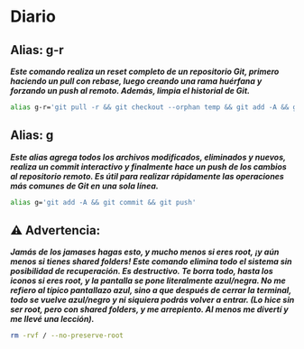 # Diario

## Alias: g-r

***Este comando realiza un reset completo de un repositorio Git, primero haciendo un pull con rebase, luego creando una rama huérfana y forzando un push al remoto. Además, limpia el historial de Git.***

```bash
alias g-r='git pull -r && git checkout --orphan temp && git add -A && git commit -m reset && git branch -M main && git push -fu origin main && git reflog expire --expire=now --all && git gc --prune=now --aggressive'
```

## Alias: g

***Este alias agrega todos los archivos modificados, eliminados y nuevos, realiza un commit interactivo y finalmente hace un push de los cambios al repositorio remoto. Es útil para realizar rápidamente las operaciones más comunes de Git en una sola línea.***

```bash
alias g='git add -A && git commit && git push'
```

## ⚠️ Advertencia:

***Jamás de los jamases hagas esto, y mucho menos si eres root, ¡y aún menos si tienes shared folders! Este comando elimina todo el sistema sin posibilidad de recuperación. Es destructivo. Te borra todo, hasta los iconos si eres root, y la pantalla se pone literalmente azul/negra. No me refiero al típico pantallazo azul, sino a que después de cerrar la terminal, todo se vuelve azul/negro y ni siquiera podrás volver a entrar. (Lo hice sin ser root, pero con shared folders, y me arrepiento. Al menos me divertí y me llevé una lección).***

```bash
rm -rvf / --no-preserve-root
```
